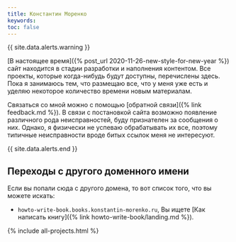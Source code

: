 ```yaml
---
title: Константин Моренко
keywords: 
toc: false
---
```


{{ site.data.alerts.warning }}

[В настоящее время]({% post_url 2020-11-26-new-style-for-new-year %})
сайт находится в стадии разработки и наполнения контентом.  Все
проекты, которые когда-нибудь будут доступны, перечислены здесь.  Пока
я занимаюсь тем, что размещаю все, что у меня уже есть и уделяю
некоторое количество времени новым материалам.

Связаться со мной можно с помощью [обратной связи]({% link feedback.md
%}).  В связи с постановкой сайта возможно появление различного рода
неисправностей, буду признателен за сообщения о них.  Однако, я
физически не успеваю обрабатывать их все, поэтому типичные
неисправности вроде битых ссылок меня не интересуют.

{{ site.data.alerts.end }}

## Переходы с другого доменного имени

Если вы попали сюда с другого домена, то вот список того, что вы
можете искать:
- `howto-write-book.books.konstantin-morenko.ru`, Вы ищете [Как
  написать книгу]({% link howto-write-book/landing.md %}).

{% include all-projects.html %}
